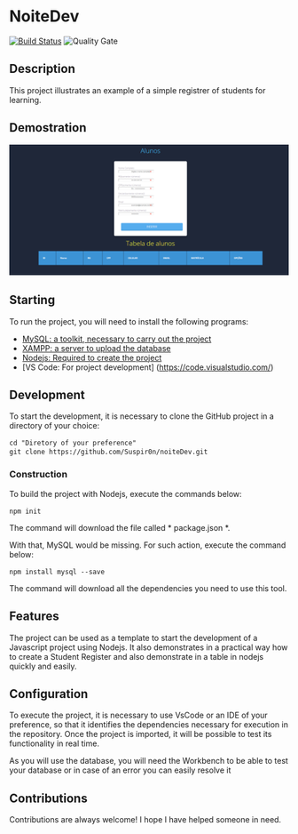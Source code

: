 #  NoiteDev
[![Build Status](https://travis-ci.org/condessalovelace/mavenquickstart.svg?branch=master)](https://travis-ci.org/condessalovelace/mavenquickstart) ![Quality Gate](https://sonarcloud.io/api/project_badges/measure?project=br.com%3Amavenquickstart&metric=alert_status)

## Description 

This project illustrates an example of a simple registrer of students for learning.

## Demostration

![prototype](./img/prototype.png)

## Starting

To run the project, you will need to install the following programs:

- [MySQL: a toolkit, necessary to carry out the project](https://www.mysql.com/)
- [XAMPP: a server to upload the database](https://www.apachefriends.org/pt_br/index.html)
- [Nodejs: Required to create the project](https://nodejs.org/en/)
- [VS Code: For project development] (https://code.visualstudio.com/)

## Development

To start the development, it is necessary to clone the GitHub project in a directory of your choice:

```
cd "Diretory of your preference"
git clone https://github.com/Suspir0n/noiteDev.git
```

### Construction

To build the project with Nodejs, execute the commands below:

```
npm init
```

The command will download the file called * package.json *.

With that, MySQL would be missing. For such action, execute the command below:

```
npm install mysql --save
```

The command will download all the dependencies you need to use this tool.

## Features

The project can be used as a template to start the development of a Javascript project using Nodejs. It also demonstrates in a practical way how to create a Student Register and also demonstrate in a table in nodejs quickly and easily.

## Configuration

To execute the project, it is necessary to use VsCode or an IDE of your preference, so that it identifies the dependencies necessary for execution in the repository. Once the project is imported, it will be possible to test its functionality in real time.

As you will use the database, you will need the Workbench to be able to test your database or in case of an error you can easily resolve it

## Contributions

Contributions are always welcome! I hope I have helped someone in need.
